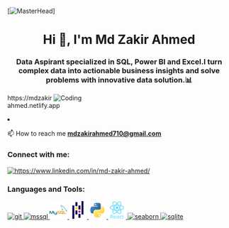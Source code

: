 [![MasterHead](https://www.shutterstock.com/image-photo/composite-collage-picture-black-white-colors-2350799167)]
<h1 align="center">Hi 👋, I'm Md Zakir Ahmed</h1>
<h3 align="center">Data Aspirant specialized in SQL, Power BI and Excel.I turn complex data into actionable business insights and solve problems with innovative data solution.📊</h3>
<img align="right" alt="Coding" width="400" src="https:/https://cdn.dribbble.com/users/1162077/screenshots/3848914/programmer.gif>
- **🌱Current focus and Expertise**
  
- **𝐒𝐐𝐋 : Expert in crafting powerful queries to extract meaningful insights from data.**
  
- **𝐏𝐨𝐰𝐞𝐫 𝐁𝐈: Skilled in creating interactive dashboards and reports that provide clear insights, empowering stakeholders to make informed decisions. I've applied Power BI to visualize complex data sets and identify key trends.**
  
- **𝐄𝐱𝐜𝐞𝐥 : Proficient in using advanced formulas and pivot tables to deliver clear and impactful data analysis.**

- **𝐃𝐚𝐭𝐚 𝐕𝐢𝐬𝐮𝐚𝐥𝐢𝐳𝐚𝐭𝐢𝐨𝐧 : Transformed complex data into easy-to-understand visualizations that highlight key business trends. I've created visualizations that have facilitated understanding and decision-making.**

- **𝐄𝐓𝐋 : Ensures data integrity through meticulous Extract, Transform, Load processes across diverse datasets.**

- **𝐃𝐚𝐬𝐡𝐛𝐨𝐚𝐫𝐝 𝐂𝐫𝐞𝐚𝐭𝐢𝐨𝐧 : Builds dynamic dashboards that provide real-time visibility into performance metrics and KPIs.**

- **Portfolio:https://mdzakirahmed.netlify.app**

- 📫 How to reach me **mdzakirahmed710@gmail.com**

<h3 align="left">Connect with me:</h3>
<p align="left">
<a href="https://linkedin.com/in/https://www.linkedin.com/in/md-zakir-ahmed/" target="blank"><img align="center" src="https://raw.githubusercontent.com/rahuldkjain/github-profile-readme-generator/master/src/images/icons/Social/linked-in-alt.svg" alt="https://www.linkedin.com/in/md-zakir-ahmed/" height="30" width="40" /></a>
</p>

<h3 align="left">Languages and Tools:</h3>
<p align="left"> <a href="https://git-scm.com/" target="_blank" rel="noreferrer"> <img src="https://www.vectorlogo.zone/logos/git-scm/git-scm-icon.svg" alt="git" width="40" height="40"/> </a> <a href="https://www.microsoft.com/en-us/sql-server" target="_blank" rel="noreferrer"> <img src="https://www.svgrepo.com/show/303229/microsoft-sql-server-logo.svg" alt="mssql" width="40" height="40"/> </a> <a href="https://www.mysql.com/" target="_blank" rel="noreferrer"> <img src="https://raw.githubusercontent.com/devicons/devicon/master/icons/mysql/mysql-original-wordmark.svg" alt="mysql" width="40" height="40"/> </a> <a href="https://pandas.pydata.org/" target="_blank" rel="noreferrer"> <img src="https://raw.githubusercontent.com/devicons/devicon/2ae2a900d2f041da66e950e4d48052658d850630/icons/pandas/pandas-original.svg" alt="pandas" width="40" height="40"/> </a> <a href="https://www.python.org" target="_blank" rel="noreferrer"> <img src="https://raw.githubusercontent.com/devicons/devicon/master/icons/python/python-original.svg" alt="python" width="40" height="40"/> </a> <a href="https://reactjs.org/" target="_blank" rel="noreferrer"> <img src="https://raw.githubusercontent.com/devicons/devicon/master/icons/react/react-original-wordmark.svg" alt="react" width="40" height="40"/> </a> <a href="https://seaborn.pydata.org/" target="_blank" rel="noreferrer"> <img src="https://seaborn.pydata.org/_images/logo-mark-lightbg.svg" alt="seaborn" width="40" height="40"/> </a> <a href="https://www.sqlite.org/" target="_blank" rel="noreferrer"> <img src="https://www.vectorlogo.zone/logos/sqlite/sqlite-icon.svg" alt="sqlite" width="40" height="40"/> </a> </p>
